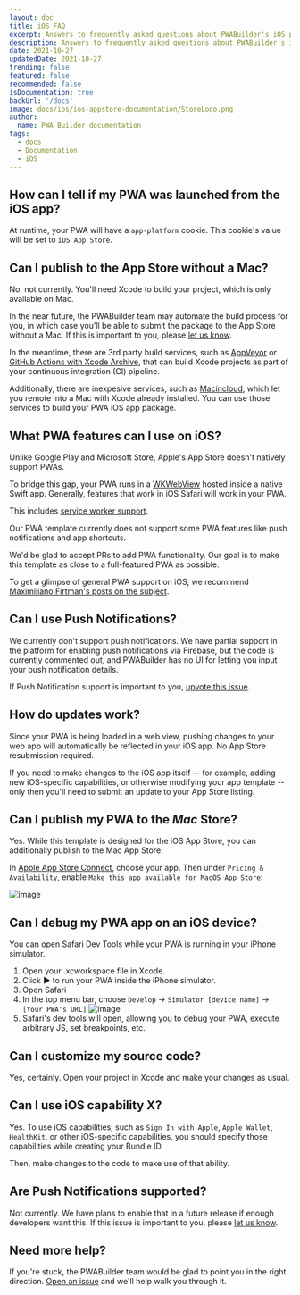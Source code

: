 ```yaml
---
layout: doc
title: iOS FAQ
excerpt: Answers to frequently asked questions about PWABuilder's iOS platform
description: Answers to frequently asked questions about PWABuilder's iOS platform
date: 2021-10-27
updatedDate: 2021-10-27
trending: false
featured: false
recommended: false
isDocumentation: true
backUrl: '/docs'
image: docs/ios/ios-appstore-documentation/StoreLogo.png
author:
  name: PWA Builder documentation
tags:
  - docs
  - Documentation
  - iOS
---
```


## How can I tell if my PWA was launched from the iOS app?

At runtime, your PWA will have a `app-platform` cookie. This cookie's value will be set to `iOS App Store`.

## Can I publish to the App Store without a Mac?

No, not currently. You'll need Xcode to build your project, which is only available on Mac.

In the near future, the PWABuilder team may automate the build process for you, in which case you'll be able to submit the package to the App Store without a Mac. If this is important to you, please [let us know](https://github.com/pwa-builder/PWABuilder/issues/new?assignees=&labels=enhancement%20%3Asparkles%3A,ios-platform&body=I%20would%20like%20to%20see%20PWABuilder%20iOS%20platform%20produce%20builds%20for%20me%20so%20that%20I%20do%20not%20need%20a%20Mac%20to%20build.&title=ios%20-%20build%20for%20me).

In the meantime, there are 3rd party build services, such as [AppVeyor](https://www.appveyor.com/pricing/) or [GitHub Actions with Xcode Archive](https://github.com/marketplace/actions/xcode-archive), that can build Xcode projects as part of your continuous integration (CI) pipeline. 

Additionally, there are inexpesive services, such as [Macincloud](https://www.macincloud.com/), which let you remote into a Mac with Xcode already installed. You can use those services to build your PWA iOS app package.

## What PWA features can I use on iOS?

Unlike Google Play and Microsoft Store, Apple's App Store doesn't natively support PWAs.

To bridge this gap, your PWA runs in a [WKWebView](https://developer.apple.com/documentation/webkit/wkwebview) hosted inside a native Swift app. Generally, features that work in iOS Safari will work in your PWA.

This includes [service worker support](https://love2dev.com/blog/apple-ships-service-workers/).

Our PWA template currently does not support some PWA features like push notifications and app shortcuts.

We'd be glad to accept PRs to add PWA functionality. Our goal is to make this template as close to a full-featured PWA as possible.

To get a glimpse of general PWA support on iOS, we recommend [Maximiliano Firtman's posts on the subject](https://firt.dev/tags/ios/).

## Can I use Push Notifications?

We currently don't support push notifications. We have partial support in the platform for enabling push notifications via Firebase, but the code is currently commented out, and PWABuilder has no UI for letting you input your push notification details.

If Push Notification support is important to you, [upvote this issue](https://github.com/pwa-builder/pwabuilder-ios/issues/6).

## How do updates work?

Since your PWA is being loaded in a web view, pushing changes to your web app will automatically be reflected in your iOS app. No App Store resubmission required.

If you need to make changes to the iOS app itself -- for example, adding new iOS-specific capabilities, or otherwise modifying your app template -- only then you'll need to submit an update to your App Store listing.

## Can I publish my PWA to the *Mac* Store?

Yes. While this template is designed for the iOS App Store, you can additionally publish to the Mac App Store.

In [Apple App Store Connect](https://appstoreconnect.apple.com/apps), choose your app. Then under `Pricing & Availability`, enable `Make this app available for MacOS App Store`:

![image](https://user-images.githubusercontent.com/312936/138754831-17de3a87-5a8a-47c3-8137-331125ced1e0.png)

## Can I debug my PWA app on an iOS device?

You can open Safari Dev Tools while your PWA is running in your iPhone simulator.

1. Open your .xcworkspace file in Xcode.
2. Click ▶ to run your PWA inside the iPhone simulator.
3. Open Safari
4. In the top menu bar, choose `Develop` -> `Simulator [device name]` -> `[Your PWA's URL]`
![image](https://user-images.githubusercontent.com/312936/138755619-c7a0cb7a-c96d-4640-a808-3aae24e9b1ef.png)
5. Safari's dev tools will open, allowing you to debug your PWA, execute arbitrary JS, set breakpoints, etc.

## Can I customize my source code?

Yes, certainly. Open your project in Xcode and make your changes as usual.

## Can I use iOS capability X?

Yes. To use iOS capabilities, such as `Sign In with Apple`, `Apple Wallet`, `HealthKit`, or other iOS-specific capabilities, you should specify those capabilities while creating your Bundle ID.

Then, make changes to the code to make use of that ability.

## Are Push Notifications supported?

Not currently. We have plans to enable that in a future release if enough developers want this. If this issue is important to you, please [let us know](https://github.com/pwa-builder/PWABuilder/issues/new?assignees=&labels=enhancement%20%3Asparkles%3A,ios-platform&body=I%20would%20like%20to%20see%20PWABuilder%20iOS%20platform%20support%20push%20notifications.&title=ios%20push%20notifications).

## Need more help?

If you're stuck, the PWABuilder team would be glad to point you in the right direction. [Open an issue](https://github.com/pwa-builder/PWABuilder/issues/new?assignees=&labels=ios-platform,question%20%3Agrey_question%3A&body=Type%20your%20question%20here.%20Please%20include%20the%20URL%20to%20your%20PWA.%0A%0A%3E%20If%20my%20answer%20was%20in%20the%20docs%20all%20along%2C%20I%20promise%20to%20give%20%245%20USD%20to%20charity.) and we'll help walk you through it.